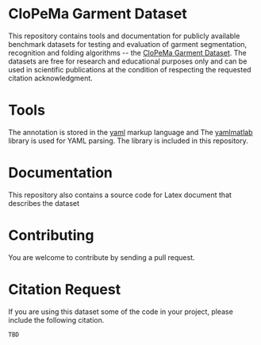 CloPeMa Garment Dataset
=======================

This repository contains tools and documentation for publicly available
benchmark datasets for testing and evaluation of garment segmentation,
recognition and folding algorithms -- the [CloPeMa Garment Dataset][web]. The
datasets are free for research and educational purposes only and can be used in
scientific publications at the condition of respecting the requested citation
acknowledgment.

Tools
=====




The annotation is stored in the [yaml][] markup language and The [yamlmatlab][]
library is used for YAML parsing. The library is included in this repository.

Documentation
=============

This repository also contains a source code for Latex document that describes the dataset 

Contributing
============

You are welcome to contribute by sending a pull request.

Citation Request
================

If you are using this dataset some of the code in your project, please include
the following citation.

```
TBD
```


[web]: http://clopema.felk.cvut.cz/public_data.html
[yaml]: http://yaml.org 'YAML'
[yamlmatlab]: http://code.google.com/p/yamlmatlab/
